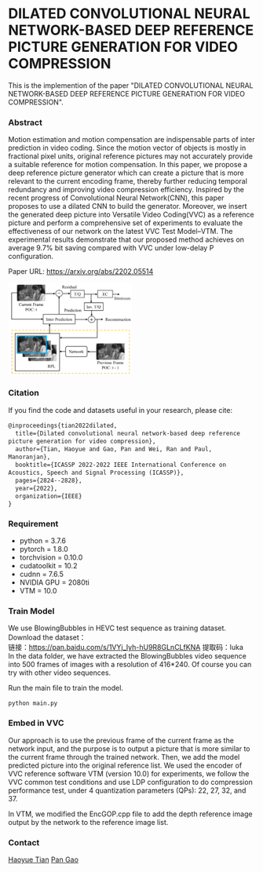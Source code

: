 # DILATED CONVOLUTIONAL NEURAL NETWORK-BASED DEEP REFERENCE PICTURE GENERATION FOR VIDEO COMPRESSION
This is the implemention of the paper "DILATED CONVOLUTIONAL NEURAL NETWORK-BASED DEEP REFERENCE PICTURE GENERATION FOR VIDEO COMPRESSION".

### Abstract ###
Motion estimation and motion compensation are indispensable parts of inter prediction in video coding. Since the motion vector of objects is mostly in fractional pixel units, original reference pictures may not accurately provide a suitable reference for motion compensation. In this paper, we propose a deep reference picture generator which can create a picture that is more relevant to the current encoding frame, thereby further reducing temporal redundancy and improving video compression efficiency. Inspired by the recent progress of Convolutional Neural Network(CNN), this paper proposes to use a dilated CNN to build the generator. Moreover, we insert the generated deep picture into Versatile Video Coding(VVC) as a reference picture and perform a comprehensive set of experiments to evaluate the effectiveness of our network on the latest VVC Test Model–VTM. The experimental results demonstrate that our proposed method achieves on average 9.7% bit saving compared with VVC under low-delay P configuration.

Paper URL: https://arxiv.org/abs/2202.05514

<img src="/pic/img1.png" width="50%" height="50%">

### Citation ###

If you find the code and datasets useful in your research, please cite: 

<pre><code>@inproceedings{tian2022dilated,   
  title={Dilated convolutional neural network-based deep reference picture generation for video compression},
  author={Tian, Haoyue and Gao, Pan and Wei, Ran and Paul, Manoranjan},
  booktitle={ICASSP 2022-2022 IEEE International Conference on Acoustics, Speech and Signal Processing (ICASSP)},
  pages={2824--2828},
  year={2022},
  organization={IEEE}
}</code></pre>


### Requirement ###

* python = 3.7.6 
* pytorch = 1.8.0 
* torchvision = 0.10.0 
* cudatoolkit = 10.2 
* cudnn = 7.6.5  
* NVIDIA GPU = 2080ti
* VTM = 10.0

### Train Model ###

We use BlowingBubbles in HEVC test sequence as training dataset. Download the dataset： \
链接：https://pan.baidu.com/s/1VYj_Iyh-hU9R8GLnCLfKNA    提取码：luka  \
In the data folder, we have extracted the BlowingBubbles video sequence into 500 frames of images with a resolution of 416*240. Of course you can try with other video sequences.

Run the main file to train the model.
<pre><code>python main.py
</code></pre>

### Embed in VVC ###
Our approach is to use the previous frame of the current frame as the network input, and the purpose is to output a picture that is more similar to the current frame through the trained network. Then, we add the model predicted picture into the original reference list. We used the encoder of VVC reference software VTM (version 10.0) for experiments, we follow the VVC common test conditions and use LDP configuration to do compression performance test, under 4 quantization parameters (QPs): 22, 27, 32, and 37.

In VTM, we modified the EncGOP.cpp file to add the depth reference image output by the network to the reference image list.

### Contact ###
<a href="tianhy@nuaa.edu.cn">Haoyue Tian</a>
<a href="pan.gao@nuaa.edu.cn">Pan Gao</a>

